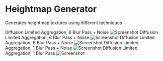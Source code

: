 # Heightmap Generator
Generates heightmap textures using different techniques

Diffusion Limited Aggregation, 6 Blur Pass + Noise
![Screenshot](https://raw.githubusercontent.com/jose-villegas/HeightmapGenerator/master/HeightmapGenerator/Resources/dla_5.BMP)
Diffusion Limited Aggregation, 6 Blur Pass + Noise
![Screenshot](https://raw.githubusercontent.com/jose-villegas/HeightmapGenerator/master/HeightmapGenerator/Resources/dla_4.BMP)
Diffusion Limited Aggregation, 6 Blur Pass + Noise
![Screenshot](https://raw.githubusercontent.com/jose-villegas/HeightmapGenerator/master/HeightmapGenerator/Resources/dla_3.BMP)
Diffusion Limited Aggregation, 1 Blur Pass + Noise
![Screenshot](https://raw.githubusercontent.com/jose-villegas/HeightmapGenerator/master/HeightmapGenerator/Resources/dla_2.BMP)
Diffusion Limited Aggregation, 1 Blur Pass
![Screenshot](https://raw.githubusercontent.com/jose-villegas/HeightmapGenerator/master/HeightmapGenerator/Resources/dla_1.BMP)
